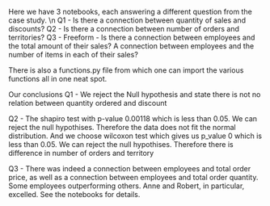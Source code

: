 Here we have 3 notebooks, each answering a different question from the case study. 
\n Q1 - Is there a connection between quantity of sales and discounts?
Q2 - Is there a connection between number of orders and territories?
Q3 - Freeform - Is there a connection between employees and the total amount of their sales? A connection between employees and the number of items in each of their sales?

There is also a functions.py file from which one can import the various functions all in one neat spot.

Our conclusions
Q1 - We reject the Null hypothesis and state there is not no relation between quantity ordered and discount

Q2 - The shapiro test with p-value 0.00118 which is less than 0.05. We can reject the null hypothises. Therefore the data does not fit the normal distribution. And we choose wilcoxon test which gives us p_value 0 which is less than 0.05. We can reject the null hypothises. Therefore there is difference in number of orders and territory

Q3 - There was indeed a connection between employees and total order price, as well as a connection between employees and total order quantity. Some employees outperforming others. Anne and Robert, in particular, excelled. See the notebooks for details.